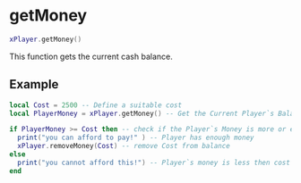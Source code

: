 # getMoney

```lua
xPlayer.getMoney()
```

This function gets the current cash balance.

## Example

```lua
local Cost = 2500 -- Define a suitable cost
local PlayerMoney = xPlayer.getMoney() -- Get the Current Player`s Balance.

if PlayerMoney >= Cost then -- check if the Player`s Money is more or equal to the cost.
  print("you can afford to pay!" ) -- Player has enough money
  xPlayer.removeMoney(Cost) -- remove Cost from balance
else
  print("you cannot afford this!") -- Player`s money is less then cost
end
```
